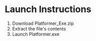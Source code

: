# Launch Instructions

1. Download Platformer_Exe.zip
2. Extract the file's contents
3. Launch Platformer.exe